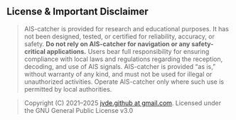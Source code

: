 ## License & Important Disclaimer

> AIS-catcher is provided for research and educational purposes. It has not been designed, tested, or certified for reliability, accuracy, or safety. **Do not rely on AIS-catcher for navigation or any safety-critical applications.** Users bear full responsibility for ensuring compliance with local laws and regulations regarding the reception, decoding, and use of AIS signals. AIS-catcher is provided “as is,” without warranty of any kind, and must not be used for illegal or unauthorized activities. Operate AIS-catcher only where such use is permitted by local authorities.

> Copyright (C) 2021–2025 [jvde.github at gmail.com](mailto:jvde.github@gmail.com). Licensed under the GNU General Public License v3.0
